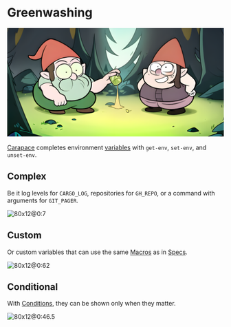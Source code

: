 # Greenwashing

![](./greenwashing/banner.png)

[Carapace] completes environment [variables] with `get-env`, `set-env`, and `unset-env`.

## Complex

Be it log levels for `CARGO_LOG`, repositories for `GH_REPO`, or a command with arguments for `GIT_PAGER`.

![80x12@0:7](./greenwashing/complex.cast)

## Custom

Or custom variables that can use the same [Macros] as in [Specs].

![80x12@0:62](./greenwashing/custom.cast)

## Conditional

With [Conditions], they can be shown only when they matter.

![80x12@0:46.5](./greenwashing/condition.cast)

[Carapace]:https://carapace.sh
[variables]:https://carapace-sh.github.io/carapace-bin/variable.html
[Macros]:https://carapace-sh.github.io/carapace-bin/spec/macros.html
[Specs]:https://carapace-sh.github.io/carapace-bin/spec.html
[Conditions]:https://carapace-sh.github.io/carapace-bin/variable/conditions.html
